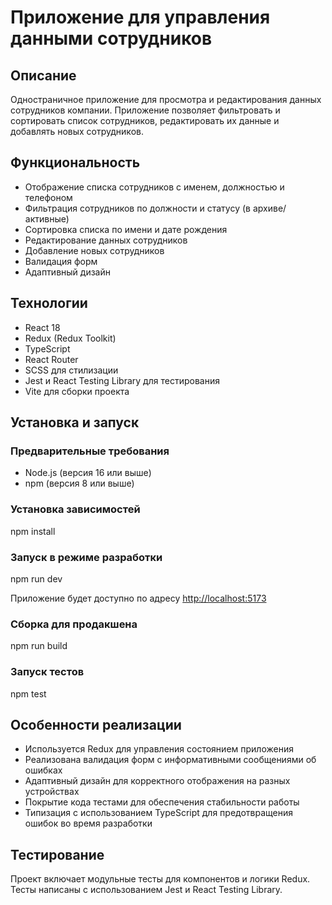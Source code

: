 # Приложение для управления данными сотрудников

## Описание

Одностраничное приложение для просмотра и редактирования данных сотрудников компании. Приложение позволяет фильтровать и сортировать список сотрудников, редактировать их данные и добавлять новых сотрудников.

## Функциональность

- Отображение списка сотрудников с именем, должностью и телефоном
- Фильтрация сотрудников по должности и статусу (в архиве/активные)
- Сортировка списка по имени и дате рождения
- Редактирование данных сотрудников
- Добавление новых сотрудников
- Валидация форм
- Адаптивный дизайн

## Технологии

- React 18
- Redux (Redux Toolkit)
- TypeScript
- React Router
- SCSS для стилизации
- Jest и React Testing Library для тестирования
- Vite для сборки проекта

## Установка и запуск

### Предварительные требования

- Node.js (версия 16 или выше)
- npm (версия 8 или выше)

### Установка зависимостей

npm install

### Запуск в режиме разработки

npm run dev

Приложение будет доступно по адресу [http://localhost:5173](http://localhost:5173)

### Сборка для продакшена

npm run build

### Запуск тестов

npm test

## Особенности реализации

- Используется Redux для управления состоянием приложения
- Реализована валидация форм с информативными сообщениями об ошибках
- Адаптивный дизайн для корректного отображения на разных устройствах
- Покрытие кода тестами для обеспечения стабильности работы
- Типизация с использованием TypeScript для предотвращения ошибок во время разработки

## Тестирование

Проект включает модульные тесты для компонентов и логики Redux. Тесты написаны с использованием Jest и React Testing Library.
